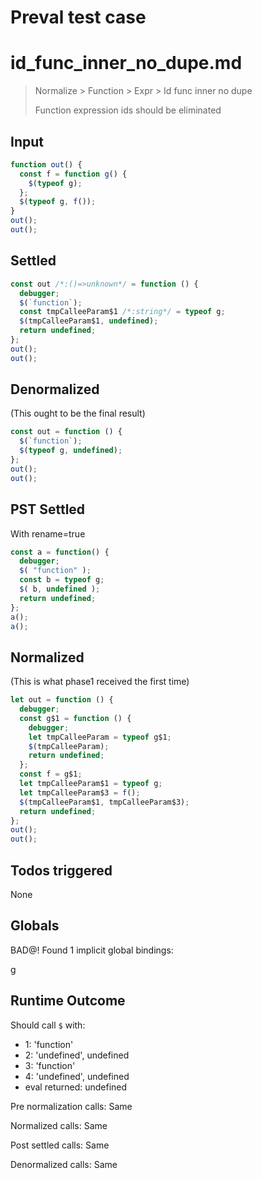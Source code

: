 # Preval test case

# id_func_inner_no_dupe.md

> Normalize > Function > Expr > Id func inner no dupe
>
> Function expression ids should be eliminated

## Input

`````js filename=intro
function out() {
  const f = function g() {
    $(typeof g);
  };
  $(typeof g, f());
}
out();
out();
`````


## Settled


`````js filename=intro
const out /*:()=>unknown*/ = function () {
  debugger;
  $(`function`);
  const tmpCalleeParam$1 /*:string*/ = typeof g;
  $(tmpCalleeParam$1, undefined);
  return undefined;
};
out();
out();
`````


## Denormalized
(This ought to be the final result)

`````js filename=intro
const out = function () {
  $(`function`);
  $(typeof g, undefined);
};
out();
out();
`````


## PST Settled
With rename=true

`````js filename=intro
const a = function() {
  debugger;
  $( "function" );
  const b = typeof g;
  $( b, undefined );
  return undefined;
};
a();
a();
`````


## Normalized
(This is what phase1 received the first time)

`````js filename=intro
let out = function () {
  debugger;
  const g$1 = function () {
    debugger;
    let tmpCalleeParam = typeof g$1;
    $(tmpCalleeParam);
    return undefined;
  };
  const f = g$1;
  let tmpCalleeParam$1 = typeof g;
  let tmpCalleeParam$3 = f();
  $(tmpCalleeParam$1, tmpCalleeParam$3);
  return undefined;
};
out();
out();
`````


## Todos triggered


None


## Globals


BAD@! Found 1 implicit global bindings:

g


## Runtime Outcome


Should call `$` with:
 - 1: 'function'
 - 2: 'undefined', undefined
 - 3: 'function'
 - 4: 'undefined', undefined
 - eval returned: undefined

Pre normalization calls: Same

Normalized calls: Same

Post settled calls: Same

Denormalized calls: Same
